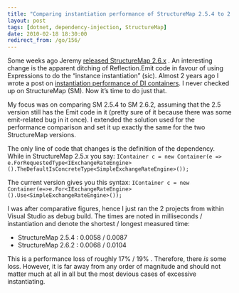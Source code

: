 ```yaml
---
title: "Comparing instantiation performance of StructureMap 2.5.4 to 2.6.2"
layout: post
tags: [dotnet, dependency-injection, StructureMap]
date: 2010-02-18 18:30:00
redirect_from: /go/156/
---
```


Some weeks ago Jeremy [released StructureMap 2.6.x](http://codebetter.com/blogs/jeremy.miller/archive/2010/02/04/structuremap-2-6-and-2-5-4-is-released.aspx) . An interesting change is the apparent ditching of Reflection.Emit code in favour of using Expressions to do the “instance instantiation” (sic). Almost 2 years ago I wrote a post on [instantiation performance of DI containers](/Content/Entry/109). I never checked up on StructureMap (SM). Now it’s time to do just that. 

My focus was on comparing SM 2.5.4 to SM 2.6.2, assuming that the 2.5 version still has the Emit code in it (pretty sure of it because there was some emit-related bug in it once). I extended the solution used for the performance comparison and set it up exactly the same for the two StructureMap versions.

The only line of code that changes is the definition of the dependency. While in StructureMap 2.5.x you say:
 `IContainer c = new Container(e => e.ForRequestedType<IExchangeRateEngine>().TheDefaultIsConcreteType<SimpleExchangeRateEngine>());  ` 

The current version gives you this syntax:
 ` IContainer c = new Container(e=>e.For<IExchangeRateEngine>().Use<SimpleExchangeRateEngine>()); ` 

I was after comparative figures, hence I just ran the 2 projects from within Visual Studio as debug build. The times are noted in milliseconds / instantiation and denote the shortest / longest measured time:

*   StructureMap 2.5.4 : 0.0058 / 0.0087  <li>StructureMap 2.6.2 : 0.0068 / 0.0104 

This is a performance loss of roughly 17% / 19% . Therefore, there _is_ some loss. However, it is far away from any order of magnitude and should not matter much at all in all but the most devious cases of excessive instantiating.